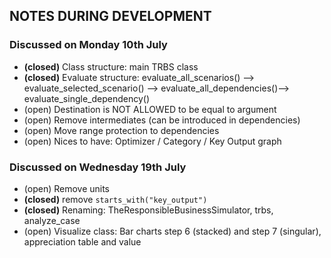 ## NOTES DURING DEVELOPMENT


### Discussed on Monday 10th July
- **(closed)** Class structure: main TRBS class
- **(closed)** Evaluate structure: evaluate_all_scenarios() --> evaluate_selected_scenario() --> evaluate_all_dependencies()--> 
evaluate_single_dependency()
- (open) Destination is NOT ALLOWED to be equal to argument 
- (open) Remove intermediates (can be introduced in dependencies)
- (open) Move range protection to dependencies 
- (open) Nices to have: Optimizer / Category / Key Output graph

### Discussed on Wednesday 19th July
- (open) Remove units
- **(closed)** remove `starts_with("key_output")`
- **(closed)** Renaming: TheResponsibleBusinessSimulator, trbs, analyze_case
- (open) Visualize class: Bar charts  step 6 (stacked) and step 7 (singular), appreciation table and value